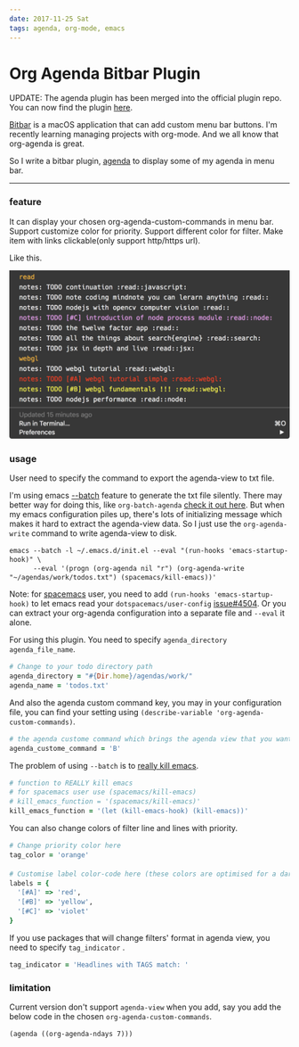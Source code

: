 ```yaml
---
date: 2017-11-25 Sat
tags: agenda, org-mode, emacs
---
```


# Org Agenda Bitbar Plugin

UPDATE: The agenda plugin has been merged into the official plugin repo. You can now find the plugin [here][1].

[Bitbar][2] is a macOS application that can add custom menu bar buttons. I'm recently learning managing projects with org-mode. And we all know that org-agenda is great.

So I write a bitbar plugin, [agenda][3] to display some of my agenda in menu bar.

---

### feature

It can display your chosen org-agenda-custom-commands in menu bar.
Support customize color for priority.
Support different color for filter.
Make item with links clickable(only support http/https url).

Like this.

![img][image-1]

### usage

User need to specify the command to export the agenda-view to txt file.

I'm using emacs [--batch][4] feature to generate the txt file silently. There may better way for doing this, like `org-batch-agenda` [check it out here][5]. But when my emacs configuration piles up, there's lots of initializing message which makes it hard to extract the agenda-view data. So I just use the `org-agenda-write` command to write agenda-view to disk.

```shell
emacs --batch -l ~/.emacs.d/init.el --eval "(run-hooks 'emacs-startup-hook)" \
      --eval '(progn (org-agenda nil "r") (org-agenda-write "~/agendas/work/todos.txt") (spacemacs/kill-emacs))'
```

Note: for [spacemacs][6] user, you need to add `(run-hooks 'emacs-startup-hook)` to let emacs read your `dotspacemacs/user-config` [issue#4504][7].
Or you can extract your org-agenda configuration into a separate file and `--eval` it alone.

For using this plugin. You need to specify `agenda_directory` `agenda_file_name`.

```ruby
# Change to your todo directory path
agenda_directory = "#{Dir.home}/agendas/work/"
agenda_name = 'todos.txt'
```

And also the agenda custom command key, you may in your configuration file, you can find your setting using `(describe-variable 'org-agenda-custom-commands)`.

```ruby
# the agenda custome command which brings the agenda view that you want to export
agenda_custome_command = 'B'
```

The problem of using `--batch` is to [really kill emacs][8].

```ruby
# function to REALLY kill emacs
# for spacemacs user use (spacemacs/kill-emacs)
# kill_emacs_function = '(spacemacs/kill-emacs)'
kill_emacs_function = '(let (kill-emacs-hook) (kill-emacs))'
```

You can also change colors of filter line and lines with priority.

```ruby
# Change priority color here
tag_color = 'orange'

# Customise label color-code here (these colors are optimised for a dark theme menubar)
labels = {
  '[#A]' => 'red',
  '[#B]' => 'yellow',
  '[#C]' => 'violet'
}
```

If you use packages that will change filters' format in agenda view, you need to specify `tag_indicator` .

```ruby
tag_indicator = 'Headlines with TAGS match: '
```

### limitation

Current version don't support `agenda-view` when you add, say you add the below code in the chosen `org-agenda-custom-commands`.

```emacs-lisp
(agenda ((org-agenda-ndays 7)))
```

[1]: https://getbitbar.com/plugins/Lifestyle/org-agenda.30m.rb
[2]: https://github.com/matryer/bitbar
[3]: https://github.com/yqrashawn/bitbar-plugin-agenda
[4]: https://www.emacswiki.org/emacs/BatchMode
[5]: http://orgmode.org/manual/Extracting-agenda-information.html
[6]: https://github.com/syl20bnr/spacemacs
[7]: https://github.com/syl20bnr/spacemacs/issues/4504
[8]: https://emacs.stackexchange.com/questions/5451/how-do-i-force-kill-emacs/5456
[image-1]: _bitbar-ext-org-agenda.png
